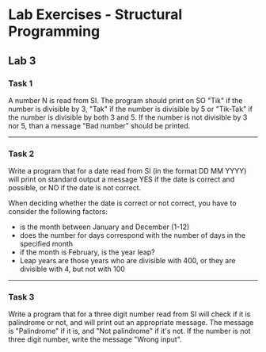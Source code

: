 # Lab Exercises - Structural Programming

## Lab 3

### Task 1
A number N is read from SI. The program should print on SO "Tik" if the number is divisible by 3, "Tak" if the number is divisible by 5 or "Tik-Tak" if the number is divisible by both 3 and 5. If the number is not divisible by 3 nor 5, than a message "Bad number" should be printed.

---

### Task 2
Write a program that for a date read from SI (in the format DD MM YYYY) will print on standard output a message YES if the date is correct and possible, or NO if the date is not correct.

When deciding whether the date is correct or not correct, you have to consider the following factors:
-	is the month between January and December (1-12)
-	does the number for days correspond with the number of days in the specified month
-	if the month is February, is the year leap?
-	Leap years are those years who are divisible with 400, or they are divisible with 4, but not with 100

---

### Task 3
Write a program that for a three digit number read from SI will check if it is palindrome or not, and will print out an appropriate message. The message is "Palindrome" if it is, and "Not palindrome" if it's not. If the number is not three digit number, write the message "Wrong input".
